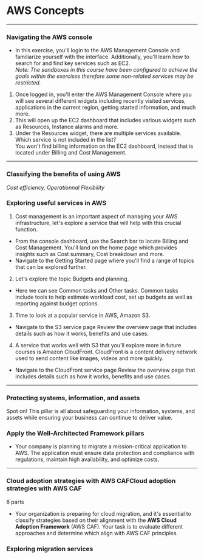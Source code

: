 # AWS Concepts
---
### Navigating the AWS console
* In this exercise, you'll login to the AWS Management Console and familiarize yourself with the interface. Additionally, you'll learn how to search for and find key services such as EC2.    
*Note: The sandboxes in this course have been configured to achieve the goals within the exercises therefore some non-related services may be restricted.*
1. Once logged in, you'll enter the AWS Management Console where you will see several different widgets including recently visited services, applications in the current region, getting started information, and much more.
2. This will open up the EC2 dashboard that includes various widgets such as Resources, Instance alarms and more.
3. Under the Resources widget, there are multiple services available. Which service is not included in the list?    
    You won't find billing information on the EC2 dashboard, instead that is located under Billing and Cost Management.
---
### Classifying the benefits of using AWS
*Cost efficiency, Operationnal Flexibility*
   
### Exploring useful services in AWS
1. Cost management is an important aspect of managing your AWS infrastructure, let's explore a service that will help with this crucial function.
* From the console dashboard, use the Search bar to locate Billing and Cost Management. You'll land on the home page which provides insights such as Cost summary, Cost breakdown and more.
* Navigate to the Getting Started page where you'll find a range of topics that can be explored further.

2. Let's explore the topic Budgets and planning.
* Here we can see Common tasks and Other tasks. Common tasks include tools to help estimate workload cost, set up budgets as well as reporting against budget options.

3. Time to look at a popular service in AWS, Amazon S3.
* Navigate to the S3 service page  Review the overview page that includes details such as how it works, benefits and use cases.

4. A service that works well with S3 that you'll explore more in future courses is Amazon CloudFront. CloudFront is a content delivery network used to send content like images, videos and more quickly.
* Navigate to the CloudFront service page Review the overview page that includes details such as how it works, benefits and use cases.
---
### Protecting systems, information, and assets
Spot on! This pillar is all about safeguarding your information, systems, and assets while ensuring your business can continue to deliver value.

### Apply the Well-Architected Framework pillars
* Your company is planning to migrate a mission-critical application to AWS. The application must ensure data protection and compliance with regulations, maintain high availability, and optimize costs.
---
### Cloud adoption strategies with AWS CAFCloud adoption strategies with AWS CAF
6 parts   
* Your organization is preparing for cloud migration, and it's essential to classify strategies based on their alignment with the **AWS Cloud Adoption Framework** (AWS CAF). Your task is to evaluate different approaches and determine which align with AWS CAF principles.

### Exploring migration services
